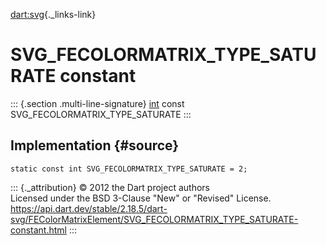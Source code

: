[dart:svg](../../dart-svg/dart-svg-library){._links-link}

SVG\_FECOLORMATRIX\_TYPE\_SATURATE constant
===========================================

::: {.section .multi-line-signature}
[int](../../dart-core/int-class) const
SVG\_FECOLORMATRIX\_TYPE\_SATURATE
:::

Implementation {#source}
--------------

``` {.language-dart data-language="dart"}
static const int SVG_FECOLORMATRIX_TYPE_SATURATE = 2;
```

::: {._attribution}
© 2012 the Dart project authors\
Licensed under the BSD 3-Clause \"New\" or \"Revised\" License.\
<https://api.dart.dev/stable/2.18.5/dart-svg/FEColorMatrixElement/SVG_FECOLORMATRIX_TYPE_SATURATE-constant.html>
:::
